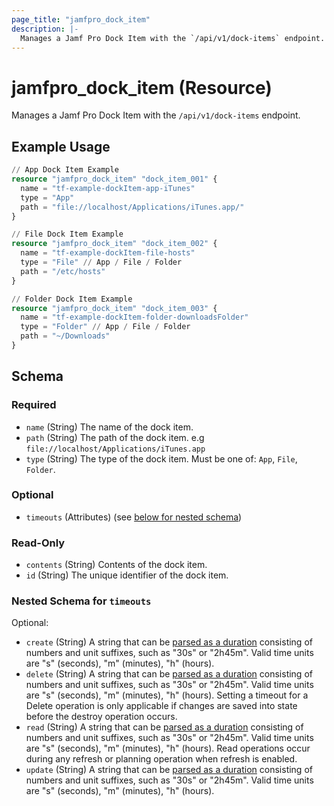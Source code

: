 ```yaml
---
page_title: "jamfpro_dock_item"
description: |-
  Manages a Jamf Pro Dock Item with the `/api/v1/dock-items` endpoint.
---
```


# jamfpro_dock_item (Resource)
Manages a Jamf Pro Dock Item with the `/api/v1/dock-items` endpoint.

## Example Usage
```terraform
// App Dock Item Example
resource "jamfpro_dock_item" "dock_item_001" {
  name = "tf-example-dockItem-app-iTunes"
  type = "App"
  path = "file://localhost/Applications/iTunes.app/"
}

// File Dock Item Example
resource "jamfpro_dock_item" "dock_item_002" {
  name = "tf-example-dockItem-file-hosts"
  type = "File" // App / File / Folder
  path = "/etc/hosts"
}

// Folder Dock Item Example
resource "jamfpro_dock_item" "dock_item_003" {
  name = "tf-example-dockItem-folder-downloadsFolder"
  type = "Folder" // App / File / Folder
  path = "~/Downloads"
}
```

<!-- schema generated by tfplugindocs -->
## Schema

### Required

- `name` (String) The name of the dock item.
- `path` (String) The path of the dock item. e.g `file://localhost/Applications/iTunes.app`
- `type` (String) The type of the dock item. Must be one of: `App`, `File`, `Folder`.

### Optional

- `timeouts` (Attributes) (see [below for nested schema](#nestedatt--timeouts))

### Read-Only

- `contents` (String) Contents of the dock item.
- `id` (String) The unique identifier of the dock item.

<a id="nestedatt--timeouts"></a>
### Nested Schema for `timeouts`

Optional:

- `create` (String) A string that can be [parsed as a duration](https://pkg.go.dev/time#ParseDuration) consisting of numbers and unit suffixes, such as "30s" or "2h45m". Valid time units are "s" (seconds), "m" (minutes), "h" (hours).
- `delete` (String) A string that can be [parsed as a duration](https://pkg.go.dev/time#ParseDuration) consisting of numbers and unit suffixes, such as "30s" or "2h45m". Valid time units are "s" (seconds), "m" (minutes), "h" (hours). Setting a timeout for a Delete operation is only applicable if changes are saved into state before the destroy operation occurs.
- `read` (String) A string that can be [parsed as a duration](https://pkg.go.dev/time#ParseDuration) consisting of numbers and unit suffixes, such as "30s" or "2h45m". Valid time units are "s" (seconds), "m" (minutes), "h" (hours). Read operations occur during any refresh or planning operation when refresh is enabled.
- `update` (String) A string that can be [parsed as a duration](https://pkg.go.dev/time#ParseDuration) consisting of numbers and unit suffixes, such as "30s" or "2h45m". Valid time units are "s" (seconds), "m" (minutes), "h" (hours).